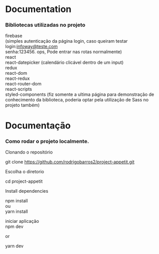 # Documentation

### Bibliotecas utilizadas no projeto
firebase <br/> (simples autenticação da página login, caso queiram testar <br/> login:infoway@teste.com<br/> senha:123456. ops, Pode entrar nas rotas normalmente)<br />
react <br />
react-datepicker (calendário clicável dentro de um input)<br />
redux<br />
react-dom<br />
react-redux <br />
react-router-dom<br />
react-scripts<br />
styled-components (fiz somente a ultima página para demonstração de conhecimento da biblioteca, poderia optar pela utilização de Sass no projeto também)

# Documentação
    
### Como rodar o projeto localmente.

Clonando o repositório<br />

git clone https://github.com/rodrigobarros2/project-appetit.git<br />

Escolha o diretorio<br />

cd project-appetit<br />

Install dependencies<br />

npm install<br />
ou<br />
yarn install<br />

iniciar aplicação<br />
npm dev<br />

or<br />

yarn dev<br />